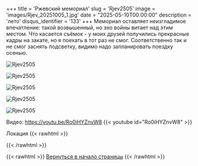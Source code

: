 +++
title = 'Ржевский мемориал'
slug = 'Rjev2505'
image = 'images/Rjev_20251005_1.jpg'
date = "2025-05-10T00:00:00"
description = 'лето'
disqus_identifier = '133'
+++
Мемориал оставляет неизгладимое впечатление: такой возвышенный, но эхо войны витает над этим местом. Что касается съёмок - у моих друзей получились прекрасные кадры на закате, но я поехать в тот раз не смог. Соответственно так и не смог заснять подсветку, видимо надо запланировать поездку осенью.

![Rjev2505](/images/Rjev_20251005_2.jpg)

![Rjev2505](/images/Rjev_20251005_3.jpg)

![Rjev2505](/images/Rjev_20251005_4.jpg)

![Rjev2505](/images/Rjev_20251005_5.jpg)

![Rjev2505](/images/Rjev_20251005_6.jpg)

Видео: https://youtu.be/Ro0iHYZnvW8
{{< youtube id="Ro0iHYZnvW8" >}}

Локация
{{< rawhtml >}}
<script type="text/javascript" charset="utf-8" async src="https://api-maps.yandex.ru/services/constructor/1.0/js/?um=constructor%3A3aba63b3a3ffe8f92b439dc1de4508b6bdec1f3db45d77af88366a0420a998d5&amp;width=500&amp;height=400&amp;lang=ru_RU&amp;scroll=true"></script>
{{< /rawhtml >}}

{{< rawhtml >}}
<a href="#">Вернуться в начало страницы</a>
{{< /rawhtml >}}